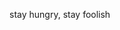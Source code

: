 stay hungry, stay foolish

<!---
v-novak/v-novak is a ✨ special ✨ repository because its `README.md` (this file) appears on your GitHub profile.
You can click the Preview link to take a look at your changes.
--->
